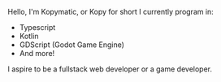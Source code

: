 Hello, I'm Kopymatic, or Kopy for short
I currently program in:
- Typescript
- Kotlin
- GDScript (Godot Game Engine)
- And more!

I aspire to be a fullstack web developer or a game developer.
